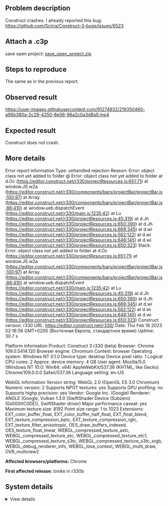 ## Problem description

Construct crashes. I already reported this bug: https://github.com/Scirra/Construct-3-bugs/issues/6523

## Attach a .c3p

save open project: [save_open_project.zip](https://github.com/WilsonPercival/WilsonPercival/files/10755275/save_open_project.zip)

## Steps to reproduce

The same as in the previous report.

## Observed result

https://user-images.githubusercontent.com/91274932/219350460-a96b380a-2c29-4250-8e06-98a2c0a3d8a9.mp4

## Expected result

Construct does not crash.

## More details

Error report information
Type: unhandled rejection
Reason: Error: object class not yet added to folder @ Error: object class not yet added to folder at d.Oc (https://editor.construct.net/r330/projectResources.js:651:71) at window.JS.w2a (https://editor.construct.net/r330/components/bars/projectBar/projectBar.js:100:97) at Array. (https://editor.construct.net/r330/components/bars/projectBar/projectBar.js:86:410) at window.ueb.dispatchEvent (https://editor.construct.net/r330/main.js:1235:42) at Lu (https://editor.construct.net/r330/projectResources.js:45:319) at d.Jh (https://editor.construct.net/r330/projectResources.js:650:390) at d.Jh (https://editor.construct.net/r330/projectResources.js:669:345) at d.wi (https://editor.construct.net/r330/projectResources.js:562:122) at d.wi (https://editor.construct.net/r330/projectResources.js:646:145) at d.wi (https://editor.construct.net/r330/projectResources.js:650:323)
Stack: Error: object class not yet added to folder at d.Oc (https://editor.construct.net/r330/projectResources.js:651:71) at window.JS.w2a (https://editor.construct.net/r330/components/bars/projectBar/projectBar.js:100:97) at Array. (https://editor.construct.net/r330/components/bars/projectBar/projectBar.js:86:410) at window.ueb.dispatchEvent (https://editor.construct.net/r330/main.js:1235:42) at Lu (https://editor.construct.net/r330/projectResources.js:45:319) at d.Jh (https://editor.construct.net/r330/projectResources.js:650:390) at d.Jh (https://editor.construct.net/r330/projectResources.js:669:345) at d.wi (https://editor.construct.net/r330/projectResources.js:562:122) at d.wi (https://editor.construct.net/r330/projectResources.js:646:145) at d.wi (https://editor.construct.net/r330/projectResources.js:650:323)
Construct version: r330
URL: https://editor.construct.net/r330/
Date: Thu Feb 16 2023 02:16:58 GMT+0200 (Восточная Европа, стандартное время)
Uptime: 30.7 s

Platform information
Product: Construct 3 r330 (beta)
Browser: Chrome 109.0.5414.120
Browser engine: Chromium
Context: browser
Operating system: Windows NT 0.1.0
Device type: desktop
Device pixel ratio: 1
Logical CPU cores: 2
Approx. device memory: 4 GB
User agent: Mozilla/5.0 (Windows NT 10.0; Win64; x64) AppleWebKit/537.36 (KHTML, like Gecko) Chrome/109.0.0.0 Safari/537.36
Language setting: en-US

WebGL information
Version string: WebGL 2.0 (OpenGL ES 3.0 Chromium)
Numeric version: 2
Supports NPOT textures: yes
Supports GPU profiling: no
Supports highp precision: yes
Vendor: Google Inc. (Google)
Renderer: ANGLE (Google, Vulkan 1.3.0 (SwiftShader Device (Subzero) (0x0000C0DE)), SwiftShader driver)
Major performance caveat: yes
Maximum texture size: 8192
Point size range: 1 to 1023
Extensions: EXT_color_buffer_float, EXT_color_buffer_half_float, EXT_float_blend, EXT_texture_compression_bptc, EXT_texture_compression_rgtc, EXT_texture_filter_anisotropic, OES_draw_buffers_indexed, OES_texture_float_linear, WEBGL_compressed_texture_astc, WEBGL_compressed_texture_etc, WEBGL_compressed_texture_etc1, WEBGL_compressed_texture_s3tc, WEBGL_compressed_texture_s3tc_srgb, WEBGL_debug_renderer_info, WEBGL_lose_context, WEBGL_multi_draw, OVR_multiview2

**Affected browsers/platforms:** Chrome

**First affected release:** broke in r330b

## System details

<details><summary>View details</summary>

Platform information
Product: Construct 3 r330 (beta)
Browser: Chrome 109.0.5414.120
Browser engine: Chromium
Context: browser
Operating system: Windows NT 0.1.0
Device type: desktop
Device pixel ratio: 1
Logical CPU cores: 2
Approx. device memory: 4 GB
User agent: Mozilla/5.0 (Windows NT 10.0; Win64; x64) AppleWebKit/537.36 (KHTML, like Gecko) Chrome/109.0.0.0 Safari/537.36
Language setting: en-US

Local storage
Storage quota (approx): 59 gb
Storage usage (approx): 193 mb (0.3%)
Persistant storage: No

Browser support notes
This list contains missing features that are not required, but could improve performance or user experience if supported.

UI effects are disabled in settings.
WebGL indicates a major performance caveat. It is probably using software rendering.
WebGL information
Version string: WebGL 2.0 (OpenGL ES 3.0 Chromium)
Numeric version: 2
Supports NPOT textures: yes
Supports GPU profiling: no
Supports highp precision: yes
Vendor: Google Inc. (Google)
Renderer: ANGLE (Google, Vulkan 1.3.0 (SwiftShader Device (Subzero) (0x0000C0DE)), SwiftShader driver)
Major performance caveat: yes
Maximum texture size: 8192
Point size range: 1 to 1023
Extensions:

EXT_color_buffer_float
EXT_color_buffer_half_float
EXT_float_blend
EXT_texture_compression_bptc
EXT_texture_compression_rgtc
EXT_texture_filter_anisotropic
OES_draw_buffers_indexed
OES_texture_float_linear
WEBGL_compressed_texture_astc
WEBGL_compressed_texture_etc
WEBGL_compressed_texture_etc1
WEBGL_compressed_texture_s3tc
WEBGL_compressed_texture_s3tc_srgb
WEBGL_debug_renderer_info
WEBGL_lose_context
WEBGL_multi_draw
OVR_multiview2
Audio information
System sample rate: 48000 Hz
Output channels: 2
Output interpretation: speakers
Supported decode formats:

WebM Opus (audio/webm; codecs=opus)
Ogg Opus (audio/ogg; codecs=opus)
WebM Vorbis (audio/webm; codecs=vorbis)
Ogg Vorbis (audio/ogg; codecs=vorbis)
MPEG-4 AAC (audio/mp4; codecs=mp4a.40.5)
MP3 (audio/mpeg)
FLAC (audio/flac)
PCM WAV (audio/wav; codecs=1)
Supported encode formats:

WebM Opus (audio/webm; codecs=opus)
Video information
Supported decode formats:

WebM AV1 (video/webm; codecs=av01.0.00M.08)
MP4 AV1 (video/mp4; codecs=av01.0.00M.08)
WebM VP9 (video/webm; codecs=vp9)
WebM VP8 (video/webm; codecs=vp8)
Ogg Theora (video/ogg; codecs=theora)
H.264 (video/mp4; codecs=avc1.42E01E)
Supported encode formats:

WebM VP9 (video/webm; codecs=vp9)
WebM VP8 (video/webm; codecs=vp8)

</details>
